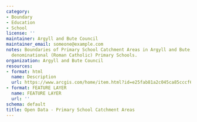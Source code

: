 ```yaml
---
category:
- Boundary
- Education
- School
license: ''
maintainer: Argyll and Bute Council
maintainer_email: someone@example.com
notes: Boundaries of Primary School Catchment Areas in Argyll and Bute, including
  denominational (Roman Catholic) Primary Schools.
organization: Argyll and Bute Council
resources:
- format: html
  name: Description
  url: https://www.arcgis.com/home/item.html?id=e25fab81a2c045ca85cccf6cdee98b0f
- format: FEATURE LAYER
  name: FEATURE LAYER
  url: ''
schema: default
title: Open Data - Primary School Catchment Areas
---
```

